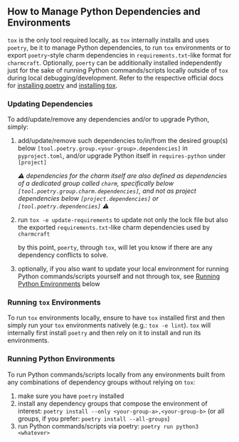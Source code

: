 ## How to Manage Python Dependencies and Environments

`tox` is the only tool required locally, as `tox` internally installs and uses `poetry`, be it to manage Python dependencies, to run `tox` environments or to export `poetry`-style charm dependencies in `requirements.txt`-like format for `charmcraft`. Optionally, `poerty` can be additionally installed independently just for the sake of running Python commands/scripts locally outside of `tox` during local debugging/development. Refer to the respective official docs for [installing poetry](https://python-poetry.org/docs/#installation) and [installing tox](https://tox.wiki/en/latest/installation.html).


### Updating Dependencies

To add/update/remove any dependencies and/or to upgrade Python, simply:

1. add/update/remove such dependencies to/in/from the desired group(s) below `[tool.poetry.group.<your-group>.dependencies]` in `pyproject.toml`, and/or upgrade Python itself in `requires-python` under `[project]`

    _⚠️ dependencies for the charm itself are also defined as dependencies of a dedicated group called `charm`, specifically below `[tool.poetry.group.charm.dependencies]`, and not as project dependencies below `[project.dependencies]` or `[tool.poetry.dependencies]` ⚠️_

2. run `tox -e update-requirements` to update not only the lock file but also the exported `requirements.txt`-like charm dependencies used by `charmcraft`

    by this point, `poerty`, through `tox`, will let you know if there are any dependency conflicts to solve.

3. optionally, if you also want to update your local environment for running Python commands/scripts yourself and not through tox, see [Running Python Environments](#running-python-environments) below


### Running `tox` Environments

To run `tox` environments locally, ensure to have `tox` installed first and then simply run your `tox` environments natively (e.g.: `tox -e lint`). `tox` will internally first install `poetry` and then rely on it to install and run its environments.


### Running Python Environments

To run Python commands/scripts locally from any environments built from any combinations of dependency groups without relying on `tox`:
1. make sure you have `poetry` installed
1. install any dependency groups that compose the environment of interest: `poetry install --only <your-group-a>,<your-group-b>` (or all groups, if you prefer: `poetry install --all-groups`)
2. run Python commands/scripts via poetry: `poetry run python3 <whatever>`